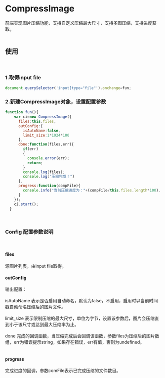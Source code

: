 # CompressImage
前端实现图片压缩功能，支持自定义压缩最大尺寸，支持多图压缩，支持进度获取。
<br/>
<br/>

## 使用

<br/>

### 1.取得input file

```javascript
document.querySelector('input[type="file"').onchange=fun;
```

### 2.新建CompressImage对象，设置配置参数

```javascript
function fun(){
    var ci=new CompressImage({
      files:this.files,
      outConfig:{
        isAutoName:false,
        limit_size:1*1024*100
      },
      done:function(files,err){
        if(err)
        {
          console.error(err);
          return;
        }
        console.log(files);
        console.log("压缩完成！")
      },
      progress:function(compFile){
        console.info("当前压缩进度为："+(compFile/this.files.length*100).toFixed(2)+"%");
      }
    });
    ci.start();
  }
```
<br/>

### Config 配置参数说明

<br/>

#### files

源图片列表，由input file取得。

#### outConfig

输出配置：
<br/>
<br/>
isAutoName 表示是否启用自动命名，默认为false，不启用，启用时以当前时间戳自动命名压缩后的图片文件。
<br/>
<br/>
limit_size 表示限制压缩的最大尺寸，单位为字节，设置该参数后，图片会压缩直到小于该尺寸或达到最大压缩率为止。
<br/>
<br/>
done  完成的回调函数，当压缩完成后会回调该函数，参数files为压缩后的图片数组，err为错误提示string，如果存在错误，err有值，否则为undefined。
<br/>
<br/>

#### progress

完成进度的回调，参数comFile表示已完成压缩的文件数目。

